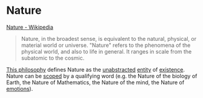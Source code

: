# Nature

<a href="http://en.wikipedia.org/wiki/Nature" target="_blank">Nature - Wikipedia</a>

> Nature, in the broadest sense, is equivalent to the natural, physical, or material world or universe. "Nature" refers to the phenomena of the physical world, and also to life in general. It ranges in scale from the subatomic to the cosmic.

[This philosophy](./this-philosophy.md) defines Nature as the [unabstracted](./abstraction.md) [entity](./entity.md) of [existence](./existence.md). Nature can be [scoped](./scope.md) by a qualifying word (e.g. the Nature of the biology of Earth, the Nature of Mathematics, the Nature of the mind, the Nature of [emotions](./emotion.md)).
